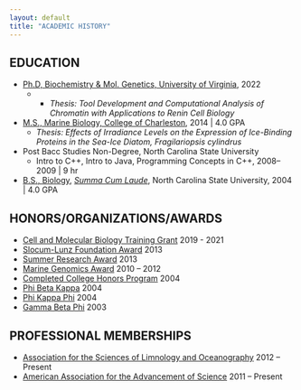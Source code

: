 ```yaml
---
layout: default
title: "ACADEMIC HISTORY"
---
```


## EDUCATION  

- [Ph.D, Biochemistry & Mol. Genetics, University of Virginia](https://bmg.med.virginia.edu/), 2022
    - - *Thesis: Tool Development and Computational Analysis of Chromatin with Applications to Renin Cell Biology* 
- [M.S., Marine Biology, College of Charleston](http://marinebiology.cofc.edu/), 2014 | 4.0 GPA
    - *Thesis: Effects of Irradiance Levels on the Expression of Ice-Binding Proteins in the Sea-Ice Diatom, Fragilariopsis cylindrus*
- Post Bacc Studies Non-Degree, North Carolina State University
    - Intro to C++, Intro to Java, Programming Concepts in C++, 2008–2009 | 9 hr
- [B.S., Biology](https://bio.sciences.ncsu.edu/undergraduate/degree-programs/biological-sciences-bs/), [*Summa Cum Laude*](http://catalog.ncsu.edu/undergraduate/academic-policies-procedures/student-status-honors/academic-honors/), North Carolina State University,  2004 | 4.0 GPA  

## HONORS/ORGANIZATIONS/AWARDS  

- [Cell and Molecular Biology Training Grant](https://med.virginia.edu/cell-and-molecular-biology/) 2019 - 2021
- [Slocum-Lunz Foundation Award](http://slocum-lunz.org/) 2013
- [Summer Research Award](http://marinebiology.cofc.edu/current-students/funding/index.php#a1) 2013
- [Marine Genomics Award](http://marinebiology.cofc.edu/current-students/marine-genomics/index.php) 2010 – 2012
- [Completed College Honors Program](https://honors.dasa.ncsu.edu/about/) 2004
- [Phi Beta Kappa](https://www.pbk.org/) 2004
- [Phi Kappa Phi](https://www.phikappaphi.org/) 2004
- [Gamma Beta Phi](https://www.gammabetaphi.org/) 2003

## PROFESSIONAL MEMBERSHIPS  

- [Association for the Sciences of Limnology and Oceanography](https://aslo.org/) 2012 – Present
- [American Association for the Advancement of Science](https://www.aaas.org/) 2011 – Present 
